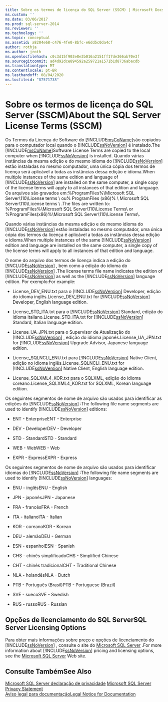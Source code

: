 ```yaml
---
title: Sobre os termos de licença do SQL Server (SSCM) | Microsoft Docs
ms.custom: ''
ms.date: 03/06/2017
ms.prod: sql-server-2014
ms.reviewer: ''
ms.technology: ''
ms.topic: conceptual
ms.assetid: a8204e68-c476-4fe0-8bfc-e6dd5c0da4cf
author: rothja
ms.author: jroth
ms.openlocfilehash: c0c3d15f903e8e2b016a2151ff17de366ab70e3f
ms.sourcegitcommit: ad4d92dce894592a259721a1571b1d8736abacdb
ms.translationtype: MT
ms.contentlocale: pt-BR
ms.lasthandoff: 08/04/2020
ms.locfileid: "87571738"
---
```

# <a name="about-the-sql-server-license-terms-sscm"></a><span data-ttu-id="a520a-102">Sobre os termos de licença do SQL Server (SSCM)</span><span class="sxs-lookup"><span data-stu-id="a520a-102">About the SQL Server License Terms (SSCM)</span></span>
  <span data-ttu-id="a520a-103">Os Termos da Licença de Software do [!INCLUDE[msCoName](../../includes/msconame-md.md)]são copiados para o computador local quando o [!INCLUDE[ssNoVersion](../../includes/ssnoversion-md.md)] é instalado.</span><span class="sxs-lookup"><span data-stu-id="a520a-103">The [!INCLUDE[msCoName](../../includes/msconame-md.md)]Software License Terms are copied to the local computer when [!INCLUDE[ssNoVersion](../../includes/ssnoversion-md.md)] is installed.</span></span> <span data-ttu-id="a520a-104">Quando várias instâncias da mesma edição e do mesmo idioma do [!INCLUDE[ssNoVersion](../../includes/ssnoversion-md.md)] estão instaladas no mesmo computador, uma única cópia dos termos de licença será aplicável a todas as instâncias dessa edição e idioma.</span><span class="sxs-lookup"><span data-stu-id="a520a-104">When multiple instances of the same edition and language of [!INCLUDE[ssNoVersion](../../includes/ssnoversion-md.md)] are installed on the same computer, a single copy of the license terms will apply to all instances of that edition and language.</span></span> <span data-ttu-id="a520a-105">Os arquivos são gravados em:%ProgramFiles%\Microsoft SQL Server\110\License terms \ ou% ProgramFiles (x86)% \ Microsoft SQL Server\110\License terms \\ .</span><span class="sxs-lookup"><span data-stu-id="a520a-105">The files are written to: %ProgramFiles%\Microsoft SQL Server\110\License Terms\ or %ProgramFiles(x86)%\Microsoft SQL Server\110\License Terms\\.</span></span>  
  
 <span data-ttu-id="a520a-106">Quando várias instâncias da mesma edição e do mesmo idioma do [!INCLUDE[ssNoVersion](../../includes/ssnoversion-md.md)] estão instaladas no mesmo computador, uma única cópia dos termos da licença é aplicável a todas as instâncias dessa edição e idioma.</span><span class="sxs-lookup"><span data-stu-id="a520a-106">When multiple instances of the same [!INCLUDE[ssNoVersion](../../includes/ssnoversion-md.md)] edition and language are installed on the same computer, a single copy of the license terms will apply to all instances of that edition and language.</span></span>  
  
 <span data-ttu-id="a520a-107">O nome do arquivo dos termos de licença indica a edição do [!INCLUDE[ssNoVersion](../../includes/ssnoversion-md.md)] , bem como a edição do idioma do [!INCLUDE[ssNoVersion](../../includes/ssnoversion-md.md)] .</span><span class="sxs-lookup"><span data-stu-id="a520a-107">The license terms file name indicates the edition of [!INCLUDE[ssNoVersion](../../includes/ssnoversion-md.md)] as well as the [!INCLUDE[ssNoVersion](../../includes/ssnoversion-md.md)] language edition.</span></span> <span data-ttu-id="a520a-108">Por exemplo:</span><span class="sxs-lookup"><span data-stu-id="a520a-108">For example:</span></span>  
  
-   <span data-ttu-id="a520a-109">License_DEV_ENU.txt para o [!INCLUDE[ssNoVersion](../../includes/ssnoversion-md.md)] Developer, edição do idioma inglês.</span><span class="sxs-lookup"><span data-stu-id="a520a-109">License_DEV_ENU.txt for [!INCLUDE[ssNoVersion](../../includes/ssnoversion-md.md)] Developer, English language edition.</span></span>  
  
-   <span data-ttu-id="a520a-110">License_STD_ITA.txt para o [!INCLUDE[ssNoVersion](../../includes/ssnoversion-md.md)] Standard, edição do idioma italiano.</span><span class="sxs-lookup"><span data-stu-id="a520a-110">License_STD_ITA.txt for [!INCLUDE[ssNoVersion](../../includes/ssnoversion-md.md)] Standard, Italian language edition.</span></span>  
  
-   <span data-ttu-id="a520a-111">License_UA_JPN.txt para o Supervisor de Atualização do [!INCLUDE[ssNoVersion](../../includes/ssnoversion-md.md)] , edição do idioma japonês.</span><span class="sxs-lookup"><span data-stu-id="a520a-111">License_UA_JPN.txt for [!INCLUDE[ssNoVersion](../../includes/ssnoversion-md.md)] Upgrade Advisor, Japanese language edition.</span></span>  
  
-   <span data-ttu-id="a520a-112">License_SQLNCLI_ENU.txt para [!INCLUDE[ssNoVersion](../../includes/ssnoversion-md.md)] Native Client, edição no idioma inglês.</span><span class="sxs-lookup"><span data-stu-id="a520a-112">License_SQLNCLI_ENU.txt for [!INCLUDE[ssNoVersion](../../includes/ssnoversion-md.md)] Native Client, English language edition.</span></span>  
  
-   <span data-ttu-id="a520a-113">License_SQLXML4_KOR.txt para o SQLXML, edição do idioma coreano.</span><span class="sxs-lookup"><span data-stu-id="a520a-113">License_SQLXML4_KOR.txt for SQLXML, Korean language edition.</span></span>  
  
 <span data-ttu-id="a520a-114">Os seguintes segmentos de nome de arquivo são usados para identificar as edições do [!INCLUDE[ssNoVersion](../../includes/ssnoversion-md.md)] :</span><span class="sxs-lookup"><span data-stu-id="a520a-114">The following file name segments are used to identify [!INCLUDE[ssNoVersion](../../includes/ssnoversion-md.md)] editions:</span></span>  
  
-   <span data-ttu-id="a520a-115">ENT - Enterprise</span><span class="sxs-lookup"><span data-stu-id="a520a-115">ENT - Enterprise</span></span>  
  
-   <span data-ttu-id="a520a-116">DEV - Developer</span><span class="sxs-lookup"><span data-stu-id="a520a-116">DEV - Developer</span></span>  
  
-   <span data-ttu-id="a520a-117">STD - Standard</span><span class="sxs-lookup"><span data-stu-id="a520a-117">STD - Standard</span></span>  
  
-   <span data-ttu-id="a520a-118">WEB - Web</span><span class="sxs-lookup"><span data-stu-id="a520a-118">WEB - Web</span></span>  
  
-   <span data-ttu-id="a520a-119">EXPR - Express</span><span class="sxs-lookup"><span data-stu-id="a520a-119">EXPR - Express</span></span>  
  
 <span data-ttu-id="a520a-120">Os seguintes segmentos de nome de arquivo são usados para identificar idiomas do [!INCLUDE[ssNoVersion](../../includes/ssnoversion-md.md)] :</span><span class="sxs-lookup"><span data-stu-id="a520a-120">The following file name segments are used to identify [!INCLUDE[ssNoVersion](../../includes/ssnoversion-md.md)] languages:</span></span>  
  
-   <span data-ttu-id="a520a-121">ENU - inglês</span><span class="sxs-lookup"><span data-stu-id="a520a-121">ENU - English</span></span>  
  
-   <span data-ttu-id="a520a-122">JPN - japonês</span><span class="sxs-lookup"><span data-stu-id="a520a-122">JPN - Japanese</span></span>  
  
-   <span data-ttu-id="a520a-123">FRA - francês</span><span class="sxs-lookup"><span data-stu-id="a520a-123">FRA - French</span></span>  
  
-   <span data-ttu-id="a520a-124">ITA - italiano</span><span class="sxs-lookup"><span data-stu-id="a520a-124">ITA - Italian</span></span>  
  
-   <span data-ttu-id="a520a-125">KOR - coreano</span><span class="sxs-lookup"><span data-stu-id="a520a-125">KOR - Korean</span></span>  
  
-   <span data-ttu-id="a520a-126">DEU - alemão</span><span class="sxs-lookup"><span data-stu-id="a520a-126">DEU - German</span></span>  
  
-   <span data-ttu-id="a520a-127">ESN - espanhol</span><span class="sxs-lookup"><span data-stu-id="a520a-127">ESN - Spanish</span></span>  
  
-   <span data-ttu-id="a520a-128">CHS - chinês simplificado</span><span class="sxs-lookup"><span data-stu-id="a520a-128">CHS - Simplified Chinese</span></span>  
  
-   <span data-ttu-id="a520a-129">CHT - chinês tradicional</span><span class="sxs-lookup"><span data-stu-id="a520a-129">CHT - Traditional Chinese</span></span>  
  
-   <span data-ttu-id="a520a-130">NLA - holandês</span><span class="sxs-lookup"><span data-stu-id="a520a-130">NLA - Dutch</span></span>  
  
-   <span data-ttu-id="a520a-131">PTB - Português (Brasil)</span><span class="sxs-lookup"><span data-stu-id="a520a-131">PTB - Portuguese (Brazil)</span></span>  
  
-   <span data-ttu-id="a520a-132">SVE - sueco</span><span class="sxs-lookup"><span data-stu-id="a520a-132">SVE - Swedish</span></span>  
  
-   <span data-ttu-id="a520a-133">RUS - russo</span><span class="sxs-lookup"><span data-stu-id="a520a-133">RUS - Russian</span></span>  
  
## <a name="sql-server-licensing-options"></a><span data-ttu-id="a520a-134">Opções de licenciamento do SQL Server</span><span class="sxs-lookup"><span data-stu-id="a520a-134">SQL Server Licensing Options</span></span>  
 <span data-ttu-id="a520a-135">Para obter mais informações sobre preço e opções de licenciamento do [!INCLUDE[ssNoVersion](../../includes/ssnoversion-md.md)] , consulte o site do [Microsoft SQL Server](https://go.microsoft.com/fwlink/?LinkId=190955) .</span><span class="sxs-lookup"><span data-stu-id="a520a-135">For more information about [!INCLUDE[ssNoVersion](../../includes/ssnoversion-md.md)] pricing and licensing options, see the [Microsoft SQL Server](https://go.microsoft.com/fwlink/?LinkId=190955) Web site.</span></span>  
  
## <a name="see-also"></a><span data-ttu-id="a520a-136">Consulte Também</span><span class="sxs-lookup"><span data-stu-id="a520a-136">See Also</span></span>  
 <span data-ttu-id="a520a-137">[Microsoft SQL Server declaração de privacidade](../../../2014/getting-started/microsoft-sql-server-privacy-statement.md) </span><span class="sxs-lookup"><span data-stu-id="a520a-137">[Microsoft SQL Server Privacy Statement](../../../2014/getting-started/microsoft-sql-server-privacy-statement.md) </span></span>  
 [<span data-ttu-id="a520a-138">Aviso legal para documentação</span><span class="sxs-lookup"><span data-stu-id="a520a-138">Legal Notice for Documentation</span></span>](../../../2014/getting-started/legal-notice-for-documentation.md)  
  
  
